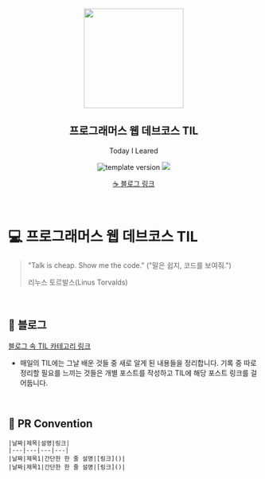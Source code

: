 <br/>
<p align="middle" >
  <img width="200px;" src="./src/images/prgms-logo.png"/>
</p>
<h2 align="middle">프로그래머스 웹 데브코스 TIL</h2>
<p align="middle">Today I Leared</p>
<p align="middle">
  <img src="https://img.shields.io/badge/version-1.0.0-blue?style=flat-square" alt="template version"/>
  <img src="https://img.shields.io/badge/language-md-md.svg?style=flat-square"/>
</p>

<p align="middle">
  <a href="https://suhyunsim.github.io">☕ 블로그 링크</a>  
</p>

<br/>

# 💻 프로그래머스 웹 데브코스 TIL

> "Talk is cheap. Show me the code."
> ("말은 쉽지, 코드를 보여줘.")
>
> 리누스 토르발스(Linus Torvalds)

<br/>

## 📖 블로그

[블로그 속 TIL 카테고리 링크](https://suhyunsim.github.io/categories/TIL)

* 매일의 TIL에는 그날 배운 것들 중 새로 알게 된 내용들을 정리합니다. 기록 중 따로 정리할 필요를 느끼는 것들은 개별 포스트를 작성하고 TIL에 해당 포스트 링크를 걸어둡니다.

<br>

## 📝 PR Convention
```
|날짜|제목|설명|링크|
|---|---|---|---|
|날짜|제목1|간단한 한 줄 설명|[링크]()|
|날짜|제목1|간단한 한 줄 설명|[링크]()|
```
